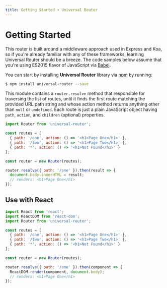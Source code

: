 ```yaml
---
title: Getting Started ∙ Universal Router
---
```


# Getting Started

This router is built around a middleware approach used in Express and Koa, so if you're already
familiar with any of these frameworks, learning Universal Router should be a breeze. The code
samples below assume that you're using ES2015 flavor of JavaScript via [Babel](http://babeljs.io/).

You can start by installing **Universal Router** library via [npm](https://www.npmjs.com/package/universal-router)
by running:

```sh
$ npm install universal-router --save
```

This module contains a `router.resolve` method that responsible for traversing the list of routes, until it
finds the first route matching the provided URL path string and whose action method returns anything
other than `null` or `undefined`. Each route is just a plain JavaScript object having `path`, `action`, and
`children` (optional) properties.
 
```js
import Router from 'universal-router';

const routes = [
  { path: '/one', action: () => '<h1>Page One</h1>' },
  { path: '/two', action: () => '<h1>Page Two</h1>' },
  { path: '*', action: () => '<h1>Not Found</h1>' }
];

const router = new Router(routes);

router.resolve({ path: '/one' }).then(result => {
  document.body.innerHTML = result;
  // renders: <h1>Page One</h1>
});
```


## Use with React

```js
import React from 'react';
import ReactDOM from 'react-dom';
import Router from 'universal-router';

const routes = [
  { path: '/one', action: () => '<h1>Page One</h1>' },
  { path: '/two', action: () => '<h1>Page Two</h1>' },
  { path: '*', action: () => '<h1>Not Found</h1>' }
];

const router = new Router(routes);

router.resolve({ path: '/one' }).then(component => {
  ReactDOM.render(component, document.body);
  // renders: <h1>Page One</h1>
});
```
